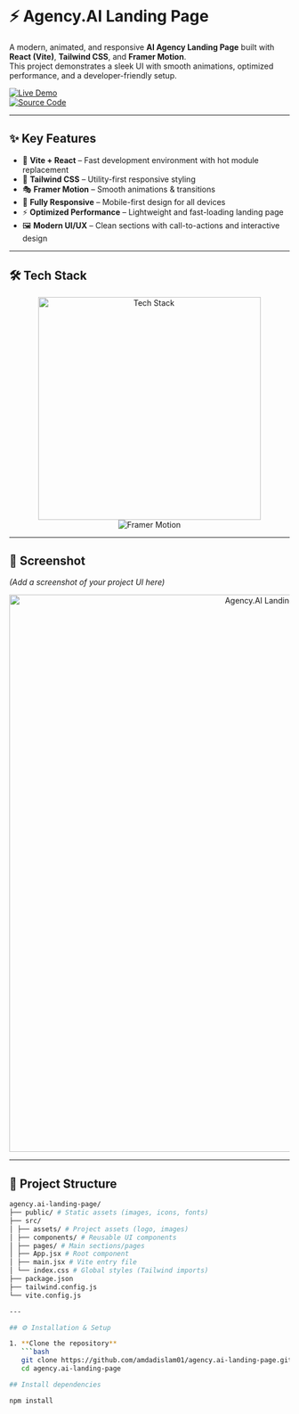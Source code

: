 # ⚡ Agency.AI Landing Page


A modern, animated, and responsive **AI Agency Landing Page** built with **React (Vite)**, **Tailwind CSS**, and **Framer Motion**.  
This project demonstrates a sleek UI with smooth animations, optimized performance, and a developer-friendly setup.  

[![Live Demo](https://img.shields.io/badge/🚀_Live_Demo-00C7B7?style=for-the-badge&logo=netlify&logoColor=white)](https://agencyai-01.netlify.app/)  
[![Source Code](https://img.shields.io/badge/💻_Source_Code-181717?style=for-the-badge&logo=github&logoColor=white)](https://github.com/amdadislam01/agency.ai-landing-page)

---

## ✨ Key Features  

- 🚀 **Vite + React** – Fast development environment with hot module replacement  
- 🎨 **Tailwind CSS** – Utility-first responsive styling  
- 🎭 **Framer Motion** – Smooth animations & transitions  
- 📱 **Fully Responsive** – Mobile-first design for all devices  
- ⚡ **Optimized Performance** – Lightweight and fast-loading landing page  
- 🖼️ **Modern UI/UX** – Clean sections with call-to-actions and interactive design  

---

## 🛠️ Tech Stack  

<p align="center">
  <img src="https://skillicons.dev/icons?i=react,vite,tailwind,js,github,netlify" alt="Tech Stack" width="400"/>
  <br/>
  <img src="https://img.shields.io/badge/Animation-FramerMotion-ff69b4?style=for-the-badge&logo=framer&logoColor=white" alt="Framer Motion"/>
</p>

---

## 📸 Screenshot  

*(Add a screenshot of your project UI here)*  

<p align="center">
  <img src="https://ik.imagekit.io/yqnbhdlo4/Img/agency.ai?updatedAt=1756187710084" alt="Agency.AI Landing Page Screenshot" width="1000"/>
</p>  

---

## 📂 Project Structure  
```bash
agency.ai-landing-page/
├── public/ # Static assets (images, icons, fonts)
├── src/
│ ├── assets/ # Project assets (logo, images)
│ ├── components/ # Reusable UI components
│ ├── pages/ # Main sections/pages
│ ├── App.jsx # Root component
│ ├── main.jsx # Vite entry file
│ └── index.css # Global styles (Tailwind imports)
├── package.json
├── tailwind.config.js
└── vite.config.js

---

## ⚙️ Installation & Setup  

1. **Clone the repository**  
   ```bash
   git clone https://github.com/amdadislam01/agency.ai-landing-page.git
   cd agency.ai-landing-page

## Install dependencies

npm install



